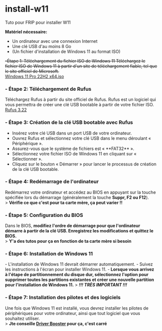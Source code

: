# install-w11
Tuto pour FRIP pour installer W11

__Matériel nécessaire:__

- Un ordinateur avec une connexion Internet
- Une clé USB d'au moins 8 Go
- (Un fichier d'installation de Windows 11 au format ISO)

~~-Étape 1: Téléchargement du fichier ISO de Windows 11</h3>
Téléchargez le fichier ISO de Windows 11 à partir d'un site de téléchargement fiable, tel que le site officiel de Microsoft.~~<br>
<a href="https://1drv.ms/u/s!AnaHt2PTkorMhtcQnew9KNACDV01og?e=0kMtCK">Windows 11 Pro 22H2 x64.iso</a><br>

<h3>- Étape 2: Téléchargement de Rufus</h3>
Téléchargez Rufus à partir du site officiel de Rufus. Rufus est un logiciel qui vous permettra de créer une clé USB bootable à partir de votre fichier ISO.<br>
<a href="https://github.com/pbatard/rufus/releases/download/v3.22/rufus-3.22.exe">Rufus 3.22<a><br>

<h3>- Étape 3: Création de la clé USB bootable avec Rufus</h3>
  <ul>
    <li>Insérez votre clé USB dans un port USB de votre ordinateur. 
    <li>Ouvrez Rufus et sélectionnez votre clé USB dans le menu déroulant « Périphérique ». 
    <li>Assurez-vous que le système de fichiers est « **FAT32** ». 
    <li>Sélectionnez votre fichier ISO de Windows 11 en cliquant sur « Sélectionner ». 
    <li>Cliquez sur le bouton « Démarrer » pour lancer le processus de création de la clé USB bootable.
  </ul>
    
<h3>- Étape 4: Redémarrage de l'ordinateur</h3>
Redémarrez votre ordinateur et accédez au BIOS en appuyant sur la touche spécifiée lors du démarrage (généralement la touche <b>Suppr, F2 ou F12</b>).
  <br>
  > <b>Vérifie ce que c'est pour ta carte mère, ça peut varier !!</b>
  <br>

<h3>- Étape 5: Configuration du BIOS</h3>
Dans le BIOS, <b>modifiez l'ordre de démarrage pour que l'ordinateur démarre à partir de la clé USB. 
  Enregistrez les modifications et quittez le BIOS.</b>
  <br>
  > <b>Y'a des tutos pour ça en fonction de ta carte mère si besoin</b>
  <br>

<h3>- Étape 6: Installation de Windows 11</h3>
- L'installation de Windows 11 devrait démarrer automatiquement. 
- Suivez les instructions à l'écran pour installer Windows 11. 
- <b>Lorsque vous arrivez à l'étape de partitionnement du disque dur, sélectionnez l'option pour supprimer toutes les partitions existantes et créer une nouvelle partition pour l'installation de Windows 11.</b>
  > <b><i>!!! TRÈS IMPORTANT !!!</b></i>

<h3>- Étape 7: Installation des pilotes et des logiciels</h3>
Une fois que Windows 11 est installé, vous devrez installer les pilotes de périphériques pour votre ordinateur, ainsi que tout logiciel que vous souhaitez utiliser.<br>
  > <b>Jte conseille <a href="https://www.iobit.com/en/driver-booster.php#">Driver Booster</a> pour ça, c'est carré</b>
